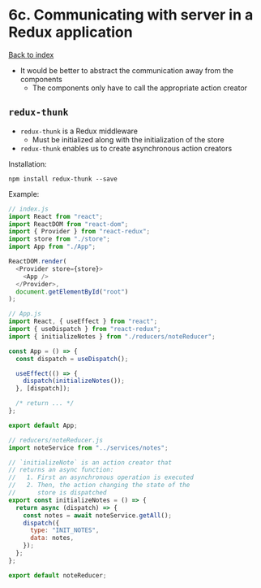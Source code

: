 # 6c. Communicating with server in a Redux application

[Back to index](../README.md)

- It would be better to abstract the communication away from the components
  - The components only have to call the appropriate action creator

## `redux-thunk`

- `redux-thunk` is a Redux middleware
  - Must be initialized along with the initialization of the store
- `redux-thunk` enables us to create asynchronous action creators

Installation:

```shell
npm install redux-thunk --save
```

Example:

```js
// index.js
import React from "react";
import ReactDOM from "react-dom";
import { Provider } from "react-redux";
import store from "./store";
import App from "./App";

ReactDOM.render(
  <Provider store={store}>
    <App />
  </Provider>,
  document.getElementById("root")
);
```

```js
// App.js
import React, { useEffect } from "react";
import { useDispatch } from "react-redux";
import { initializeNotes } from "./reducers/noteReducer";

const App = () => {
  const dispatch = useDispatch();

  useEffect(() => {
    dispatch(initializeNotes());
  }, [dispatch]);

  /* return ... */
};

export default App;
```

```js
// reducers/noteReducer.js
import noteService from "../services/notes";

// `initializeNote` is an action creator that
// returns an async function:
//   1. First an asynchronous operation is executed
//   2. Then, the action changing the state of the
//      store is dispatched
export const initializeNotes = () => {
  return async (dispatch) => {
    const notes = await noteService.getAll();
    dispatch({
      type: "INIT_NOTES",
      data: notes,
    });
  };
};

export default noteReducer;
```
